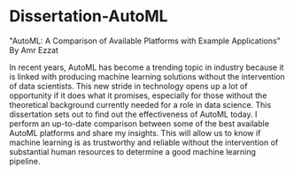 # Dissertation-AutoML
"AutoML: A Comparison of Available Platforms with Example Applications" By Amr Ezzat

In recent years, AutoML has become a trending topic in industry because it is linked with producing machine learning solutions without the intervention of 
data scientists.
This new stride in technology opens up a lot of opportunity if it does what it promises, especially for those without the theoretical background currently 
needed for a role in data science. This dissertation sets out to find out the effectiveness of AutoML today. I perform an up-to-date comparison between some 
of the best available AutoML platforms and share my insights. This will allow us to know if machine learning is as trustworthy and reliable without the 
intervention of substantial human resources to determine a good machine learning pipeline. 

